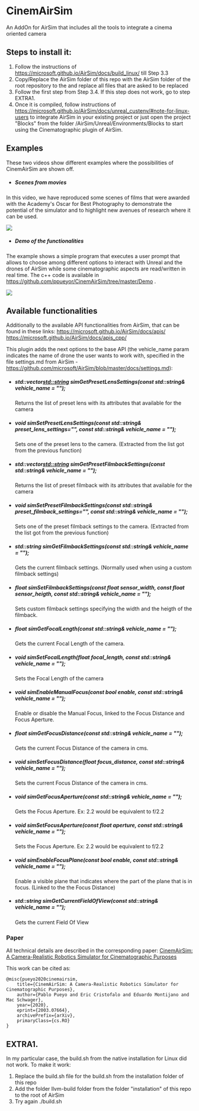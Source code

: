 
# CinemAirSim
An AddOn for AirSim that includes all the tools to integrate a cinema oriented camera

## Steps to install it:

1. Follow the instructions of https://microsoft.github.io/AirSim/docs/build_linux/ till Step 3.3
2. Copy/Replace the AirSim folder of this repo with the AirSim folder of the root repository to the  and replace all files that are asked to be replaced
3. Follow the first step from Step 3.4. If this step does not work, go to step EXTRA1.
4. Once it is compiled, follow instructions of https://microsoft.github.io/AirSim/docs/unreal_custenv/#note-for-linux-users to integrate AirSim in your existing project or just open the project "Blocks" from the folder /AirSim/Unreal/Environments/Blocks to start using the Cinematographic plugin of AirSim.

## Examples

These two videos show different examples where the possibilities of CinemAirSim are shown off. 

*  ##### Scenes from movies
In this video,  we have reproduced some scenes of films that were awarded with the Academy's Oscar for Best Photography to demonstrate the potential of the simulator and to highlight new avenues of research where it can be used.

[![](http://img.youtube.com/vi/OJGNaitWZVA/0.jpg)](http://www.youtube.com/watch?v=OJGNaitWZVA "")

*  ##### Demo of the functionalities
The example shows a simple program that executes a user prompt that allows to choose among different options to interact with Unreal and the drones of AirSim while some cinematographic aspects are read/written in real time.
The c++ code is available in https://github.com/ppueyor/CinemAirSim/tree/master/Demo .

[![](http://img.youtube.com/vi/UVY-84DRi3s/0.jpg)](http://www.youtube.com/watch?v=UVY-84DRi3s "")


## Available functionalities
Additionally to the available API functionalities from AirSim, that can be found in these links:
https://microsoft.github.io/AirSim/docs/apis/
https://microsoft.github.io/AirSim/docs/apis_cpp/

This plugin adds the next options to the base API (the vehicle_name param indicates the name of drone the user wants to work with, specified in the file settings.md from AirSim - https://github.com/microsoft/AirSim/blob/master/docs/settings.md):
 *  ##### std::vector<std::string>  simGetPresetLensSettings(const std::string& vehicle_name = "");
	Returns the list of preset lens with its attributes that available for the camera
* ##### void simSetPresetLensSettings(const std::string& preset_lens_settings="", const std::string& vehicle_name = "");
	Sets one of the preset lens to the camera. (Extracted from the list got from the previous function)
 * ##### std::vector<std::string>  simGetPresetFilmbackSettings(const std::string& vehicle_name = "");
	Returns the list of preset filmback with its attributes that available for the camera
* ##### void simSetPresetFilmbackSettings(const std::string& preset_filmback_settings="", const std::string& vehicle_name = "");
	 Sets one of the preset filmback settings to the camera. (Extracted from the list got from the previous function)
* ##### std::string  simGetFilmbackSettings(const std::string& vehicle_name = "");
	 Gets the current filmback settings. (Normally used when using a custom filmback settings)
* ##### float simSetFilmbackSettings(const float sensor_width, const float sensor_heigth, const std::string& vehicle_name = "");
	 Sets custom filmback settings specifying the width and the heigth of the filmback.
* ##### float simGetFocalLength(const std::string& vehicle_name = "");
	 Gets the current Focal Length of the camera.
 * ##### void simSetFocalLength(float focal_length, const std::string& vehicle_name = "");
	 Sets the Focal Length of the camera
 * ##### void simEnableManualFocus(const bool enable, const std::string& vehicle_name = "");
	 Enable or disable the Manual Focus, linked to the Focus Distance and Focus Aperture.
 * ##### float simGetFocusDistance(const std::string& vehicle_name = "");
	 Gets the current Focus Distance of the camera in cms.
 * ##### void simSetFocusDistance(float focus_distance, const std::string& vehicle_name = "");
	 Sets the current Focus Distance of the camera in cms.
 * ##### void  simGetFocusAperture(const std::string& vehicle_name = "");
	 Gets the Focus Aperture. Ex: 2.2 would be equivalent to f/2.2
 * ##### void  simSetFocusAperture(const float aperture, const std::string& vehicle_name = "");
	 Sets the Focus Aperture. Ex: 2.2 would be equivalent to f/2.2
 * ##### void simEnableFocusPlane(const bool enable, const std::string& vehicle_name = "");
	 Enable a visible plane that indicates where the part of the plane that is in focus. (Linked to the the Focus Distance)
* ##### std::string simGetCurrentFieldOfView(const std::string& vehicle_name = "");
	 Gets the current Field Of View

### Paper

All technical details are described in the corresponding paper: [CinemAirSim: A Camera-Realistic Robotics Simulator for Cinematographic Purposes](https://arxiv.org/abs/2003.07664)

This work can be cited as:
```
@misc{pueyo2020cinemairsim,
    title={CinemAirSim: A Camera-Realistic Robotics Simulator for Cinematographic Purposes},
    author={Pablo Pueyo and Eric Cristofalo and Eduardo Montijano and Mac Schwager},
    year={2020},
    eprint={2003.07664},
    archivePrefix={arXiv},
    primaryClass={cs.RO}
}
```

## EXTRA1.
In my particular case, the build.sh from the native installation for Linux did not work. To make it work:
1. Replace the build.sh file for the build.sh from the installation folder of this repo
2. Add the folder llvm-build folder from the folder "installation" of this repo to the root of AirSim
3. Try again ./build.sh
